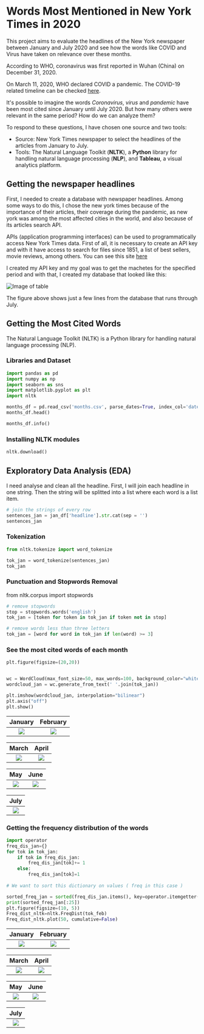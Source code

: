 # Words Most Mentioned in New York Times in 2020


This project aims to evaluate the headlines of the New York newspaper between January and July 2020 and see how the words like COVID and Virus have taken on relevance over these months. 

According to WHO, coronavirus was first reported in Wuhan (China) on December 31, 2020.

On March 11, 2020, WHO declared COVID a pandemic. The COVID-19 related timeline can be checked [here](https://www.who.int/news-room/detail/29-06-2020-covidtimeline).

It's possible to imagine the words _Coronavirus_, _virus_ and _pandemic_ have been most cited since January until July 2020. But how many others were relevant in the same period?  How do we can analyze them?

To respond to these questions, I have chosen one source and two tools:

- Source: New York Times newspaper to select the headlines of the articles from January to July.
- Tools: The Natural Language Toolkit (**NLTK**), a **Python** library for handling natural language processing (**NLP**), and **Tableau**, a visual analytics platform.



## Getting the newspaper headlines 

First, I needed to create a database with newspaper headlines. Among some ways to do this, I chose the new york times because of the importance of their articles, their coverage during the pandemic, as new york was among the most affected cities in the world, and also because of its articles search API.

APIs (application programming interfaces) can be used to programmatically access New York Times data. First of all, it is necessary to create an API key and with it have access to search for files since 1851, a list of best sellers, movie reviews, among others. You can see this site [here](https://developer.nytimes.com)

I created my API key and my goal was to get the machetes for the specified period and with that, I created my database that looked like this:

![Image of table](https://github.com/ssilvacris/coffee-and-code/blob/master/headline-articles.png)

The figure above shows just a few lines from the database that runs through July.


## Getting the Most Cited Words

The Natural Language Toolkit (NLTK) is a Python library for handling natural language processing (NLP).

### Libraries and Dataset
```python
import pandas as pd
import numpy as np
import seaborn as sns
import matplotlib.pyplot as plt
import nltk
```


```python
months_df = pd.read_csv('months.csv', parse_dates=True, index_col='date')
months_df.head()
```

```python
months_df.info()
```

### Installing NLTK modules
```python
nltk.download()
```

## Exploratory Data Analysis (EDA)

I need analyse and clean all the headline.
First, I will join each headline in one string.
Then the string will be  splitted into a list where each word is a list item.

```python
# join the strings of every row
sentences_jan = jan_df['headline'].str.cat(sep = '')
sentences_jan
```

### Tokenization

```python
from nltk.tokenize import word_tokenize

tok_jan = word_tokenize(sentences_jan)
tok_jan
```

### Punctuation and Stopwords Removal

from nltk.corpus import stopwords


```python
# remove stopwords
stop = stopwords.words('english')
tok_jan = [token for token in tok_jan if token not in stop]

# remove words less than three letters
tok_jan = [word for word in tok_jan if len(word) >= 3]
```

### See the most cited words of each month

```python
plt.figure(figsize=(20,20))


wc = WordCloud(max_font_size=50, max_words=100, background_color="white")
wordcloud_jan = wc.generate_from_text(' '.join(tok_jan))

plt.imshow(wordcloud_jan, interpolation="bilinear")
plt.axis("off")
plt.show()
```


January                    |  February                 
:-------------------------:|:-------------------------:
![](https://github.com/ssilvacris/coffee-and-code/blob/master/wordcloud_jan.png)  |  ![](https://github.com/ssilvacris/coffee-and-code/blob/master/wordcloud_feb.png)|


March                      |  April 
:-------------------------:|:-------------------------:
![](https://github.com/ssilvacris/coffee-and-code/blob/master/wordcloud_mar.png)  |  ![](https://github.com/ssilvacris/coffee-and-code/blob/master/wordcloud_apr.png)


May                        |  June 
:-------------------------:|:-------------------------:
![](https://github.com/ssilvacris/coffee-and-code/blob/master/wordcloud_may.png)  |  ![](https://github.com/ssilvacris/coffee-and-code/blob/master/wordcloud_jun.png)

July                       |   
:-------------------------:|
![](https://github.com/ssilvacris/coffee-and-code/blob/master/wordcloud_jul.png)  |  


### Getting the frequency distribution of the words

```python
import operator
freq_dis_jan={}
for tok in tok_jan:
    if tok in freq_dis_jan:
        freq_dis_jan[tok]+= 1
    else:
        freq_dis_jan[tok]=1
        
# We want to sort this dictionary on values ( freq in this case )

sorted_freq_jan = sorted(freq_dis_jan.items(), key=operator.itemgetter(1), reverse=True)
print(sorted_freq_jan[:25])
plt.figure(figsize=(10, 5))
Freq_dist_nltk=nltk.FreqDist(tok_feb)
Freq_dist_nltk.plot(50, cumulative=False)
```

January                    |  February                 
:-------------------------:|:-------------------------:
![](https://github.com/ssilvacris/coffee-and-code/blob/master/freq-jan.png)  |  ![](https://github.com/ssilvacris/coffee-and-code/blob/master/freq-feb.png)|


March                      |  April 
:-------------------------:|:-------------------------:
![](https://github.com/ssilvacris/coffee-and-code/blob/master/freq-mar.png)  |  ![](https://github.com/ssilvacris/coffee-and-code/blob/master/freq-apr.png)


May                        |  June 
:-------------------------:|:-------------------------:
![](https://github.com/ssilvacris/coffee-and-code/blob/master/freq-may.png)  |  ![](https://github.com/ssilvacris/coffee-and-code/blob/master/freq-jun.png)

July                       |   
:-------------------------:|
![](https://github.com/ssilvacris/coffee-and-code/blob/master/freq-jul.png)  |  


